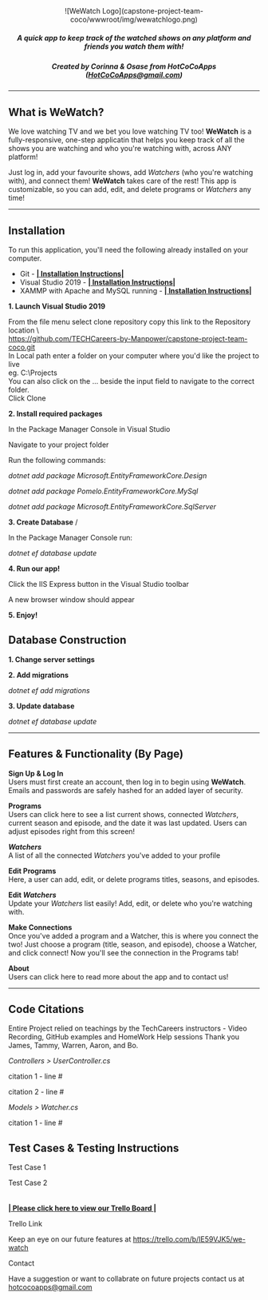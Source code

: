 <div align = center>
![WeWatch Logo](capstone-project-team-coco/wwwroot/img/wewatchlogo.png)

##### *A quick app to keep track of the watched shows on any platform and friends you watch them with!* 
##### *Created by Corinna & Osase from **HotCoCoApps** (HotCoCoApps@gmail.com)*
 
****
</div>

## What is WeWatch?
We love watching TV and we bet you love watching TV too! **WeWatch** is a fully-responsive, one-step applicatin that helps you keep track of all the shows you are watching and who you're watching with, across ANY platform!

Just log in, add your favourite shows, add *Watchers* (who you're watching with), and connect them! **WeWatch** takes care of the rest! This app is customizable, so you can add, edit, and delete programs or *Watchers* any time!
****
## Installation  
To run this application, you'll need the following already installed on your computer. 
- Git - **[| Installation Instructions|](https://www.atlassian.com/git/tutorials/install-git)**
- Visual Studio 2019 - 
**[| Installation Instructions|](https://docs.microsoft.com/en-us/visualstudio/install/install-visual-studio?view=vs-2019)**
- XAMMP with Apache and MySQL running - **[| Installation Instructions|](https://www.c-sharpcorner.com/article/how-to-install-and-configure-xampp-in-windows-10/)**


**1.  Launch Visual Studio 2019**


From the file menu select clone repository
copy this link to the Repository location 
\  
https://github.com/TECHCareers-by-Manpower/capstone-project-team-coco.git 
\
In Local path enter a folder on your computer where you'd like the project to live
\
eg. C:\Projects
\
You can also click on the ... beside the input field to navigate to the correct folder.
\
Click Clone

**2. Install required packages**


In the Package Manager Console in Visual Studio

Navigate to your project folder

Run the following commands:

*dotnet add package Microsoft.EntityFrameworkCore.Design*

*dotnet add package Pomelo.EntityFrameworkCore.MySql*  

*dotnet add package Microsoft.EntityFrameworkCore.SqlServer*

**3. Create Database**
/

In the Package Manager Console run:

*dotnet ef database update*


**4. Run our app!**

Click the IIS Express button in the Visual Studio toolbar

A new browser window should appear 


**5. Enjoy!**

## Database Construction  
**1. Change server settings**

**2. Add migrations**

*dotnet ef add migrations*

**3. Update database**

*dotnet ef database update*
****
## Features & Functionality (By Page)
**Sign Up & Log In**  
Users must first create an account, then log in to begin using **WeWatch**. Emails and passwords are safely hashed for an added layer of security.

**Programs**  
Users can click here to see a list current shows, connected *Watchers*, current season and episode, and the date it was last updated. Users can adjust episodes right from this screen!

***Watchers***  
A list of all the connected *Watchers* you've added to your profile 

**Edit Programs**  
Here, a user can add, edit, or delete programs titles, seasons, and episodes.

**Edit *Watchers***  
Update your *Watchers* list easily! Add, edit, or delete who you're watching with.

**Make Connections**  
Once you've added a program and a Watcher, this is where you connect the two! Just choose a program (title, season, and episode), choose a Watcher, and click connect! Now you'll see the connection in the Programs tab!

**About**  
Users can click here to read more about the app and to contact us!
****
## Code Citations

Entire Project relied on teachings by the TechCareers instructors - Video Recording, GitHub examples and HomeWork Help sessions
Thank you James, Tammy, Warren, Aaron, and Bo.

*Controllers > UserController.cs*

citation 1 - line #

citation 2 - line #

*Models > Watcher.cs*

citation 1 - line #

## Test Cases & Testing Instructions  
Test Case 1

Test Case 2
\
\
\
**[| Please click here to view our Trello Board |](https://trello.com/b/IE59VJK5/we-watch)**


Trello Link

Keep an eye on our future features at
https://trello.com/b/IE59VJK5/we-watch

Contact

Have a suggestion or want to collabrate on future projects contact us at hotcocoapps@gmail.com

